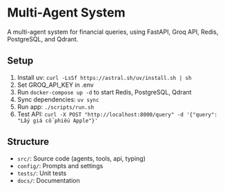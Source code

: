 # Multi-Agent System

A multi-agent system for financial queries, using FastAPI, Groq API, Redis, PostgreSQL, and Qdrant.

## Setup

1. Install uv: `curl -LsSf https://astral.sh/uv/install.sh | sh`
2. Set GROQ_API_KEY in .env
3. Run `docker-compose up -d` to start Redis, PostgreSQL, Qdrant
4. Sync dependencies: `uv sync`
5. Run app: `./scripts/run.sh`
6. Test API: `curl -X POST "http://localhost:8000/query" -d '{"query": "Lấy giá cổ phiếu Apple"}'`

## Structure
- `src/`: Source code (agents, tools, api, typing)
- `config/`: Prompts and settings
- `tests/`: Unit tests
- `docs/`: Documentation
